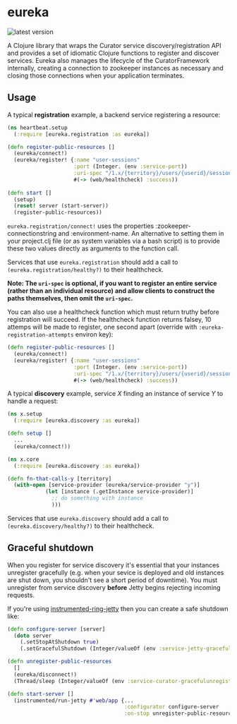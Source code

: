 # eureka

![latest version](http://clojars.brislabs.com/eureka/latest-version.svg)

A Clojure library that wraps the Curator service discovery/registration API and provides a set of idiomatic Clojure functions to register and discover services. Eureka also manages the lifecycle of the CuratorFramework internally, creating a connection to zookeeper instances as necessary and closing those connections when your application terminates.

## Usage

A typical **registration** example, a backend service registering a resource:

```clj
(ns heartbeat.setup
  (:require [eureka.registration :as eureka])

(defn register-public-resources []
  (eureka/connect!)
  (eureka/register! {:name "user-sessions"
                     :port (Integer. (env :service-port))
                     :uri-spec "/1.x/{territory}/users/{userid}/sessions/{devicetype}/{app}"}
                     #(-> (web/healthcheck) :success))
                     
(defn start []
  (setup)
  (reset! server (start-server))
  (register-public-resources))
```

`eureka.registration/connect!` uses the properties :zookeeper-connectionstring and :environment-name. An alternative to setting them in your project.clj file (or as system variables via a bash script) is to provide these two values directly as arguments to the function call.

Services that use `eureka.registration` should add a call to `(eureka.registration/healthy?)` to their healthcheck.

**Note: The `uri-spec` is optional, if you want to register an entire service (rather than an individual resource) and allow clients to construct the paths themselves, then omit the `uri-spec`.**

You can also use a healthcheck function which must return truthy before registration will succeed. If the healthcheck function returns falsey, 10 attemps will be made to register, one second apart (override with `:eureka-registration-attempts` environ key):

```clj
(defn register-public-resources []
  (eureka/connect!)
  (eureka/register! {:name "user-sessions"
                     :port (Integer. (env :service-port))
                     :uri-spec "/1.x/{territory}/users/{userid}/sessions/{devicetype}/{app}"}
                     #(-> (web/healthcheck) :success))
```

A typical **discovery** example, service _X_ finding an instance of service _Y_ to handle a request:

```clj
(ns x.setup
  (:require [eureka.discovery :as eureka])

(defn setup []
  ...
  (eureka/connect!))
```

```clj
(ns x.core
  (:require [eureka.discovery :as eureka])

(defn fn-that-calls-y [territory]
  (with-open [service-provider (eureka/service-provider "y")]
            (let [instance (.getInstance service-provider)]
              ;; do something with instance
              )))

```

Services that use `eureka.discovery` should add a call to `(eureka.discovery/healthy?)` to their healthcheck.

## Graceful shutdown

When you register for service discovery it's essential that your instances unregister gracefully (e.g. when your sevice is deployed and old instances are shut down, you shouldn't see a short period of downtime). You must unregister from service discovery **before** Jetty begins rejecting incoming requests.

If you're using [instrumented-ring-jetty](http://github.brislabs.com/libraries/instrumented-ring-jetty) then you can create a safe shutdown like:

```clj
(defn configure-server [server]
  (doto server
    (.setStopAtShutdown true)
    (.setGracefulShutdown (Integer/valueOf (env :service-jetty-gracefulshutdown-millis)))))

(defn unregister-public-resources
  []
  (eureka/disconnect!)
  (Thread/sleep (Integer/valueOf (env :service-curator-gracefulunregister-millis))))

(defn start-server []
  (instrumented/run-jetty #'web/app {...
                                     :configurator configure-server
                                     :on-stop unregister-public-resources}))
```
